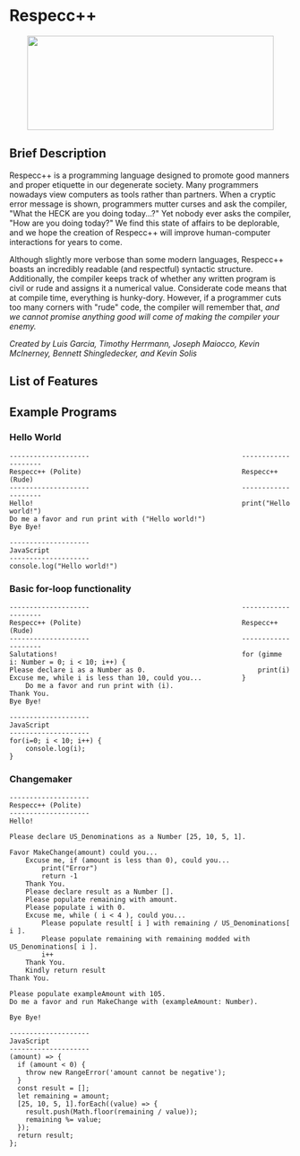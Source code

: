 # Respecc++

<p align="center">
  <img width="440" height="168" src="https://github.com/jmaiocco/respecc/blob/master/general_images/LogoRev1.png">
</p>

## Brief Description
Respecc++ is a programming language designed to promote good manners and proper etiquette in our degenerate society. Many programmers nowadays view computers as tools rather than partners. When a cryptic error message is shown, programmers mutter curses and ask the compiler, "What the HECK are you doing today...?" Yet nobody ever asks the compiler, "How are you doing today?" We find this state of affairs to be deplorable, and we hope the creation of Respecc++ will improve human-computer interactions for years to come.

Although slightly more verbose than some modern languages, Respecc++ boasts an incredibly readable (and respectful) syntactic structure. Additionally, the compiler keeps track of whether any written program is civil or rude and assigns it a numerical value. Considerate code means that at compile time, everything is hunky-dory. However, if a programmer cuts too many corners with "rude" code, the compiler will remember that, *and we cannot promise anything good will come of making the compiler your enemy.* 

*Created by Luis Garcia, Timothy Herrmann, Joseph Maiocco, Kevin McInerney, Bennett Shingledecker, and Kevin Solis*

## List of Features

## Example Programs

### Hello World
```
--------------------                                      --------------------
Respecc++ (Polite)                                        Respecc++ (Rude)                              
--------------------                                      --------------------                          
Hello!                                                    print("Hello world!")                       
Do me a favor and run print with ("Hello world!")
Bye Bye! 

--------------------
JavaScript 
-------------------- 
console.log("Hello world!")
```
### Basic for-loop functionality

```
--------------------                                      --------------------
Respecc++ (Polite)                                        Respecc++ (Rude)                            
--------------------                                      --------------------                        
Salutations!                                              for (gimme i: Number = 0; i < 10; i++) {                        
Please declare i as a Number as 0.                            print(i) 
Excuse me, while i is less than 10, could you...          }
    Do me a favor and run print with (i).
Thank You.
Bye Bye!

--------------------
JavaScript 
-------------------- 
for(i=0; i < 10; i++) {
    console.log(i);
}
```

### Changemaker

```
--------------------
Respecc++ (Polite) 
--------------------
Hello!

Please declare US_Denominations as a Number [25, 10, 5, 1].

Favor MakeChange(amount) could you...
    Excuse me, if (amount is less than 0), could you...
        print("Error")
        return -1
    Thank You.
    Please declare result as a Number [].
    Please populate remaining with amount.
    Please populate i with 0.
    Excuse me, while ( i < 4 ), could you...
        Please populate result[ i ] with remaining / US_Denominations[ i ].
        Please populate remaining with remaining modded with US_Denominations[ i ].
        i++
    Thank You.
    Kindly return result
Thank You.

Please populate exampleAmount with 105.
Do me a favor and run MakeChange with (exampleAmount: Number).

Bye Bye!

--------------------
JavaScript 
--------------------
(amount) => {
  if (amount < 0) {
    throw new RangeError('amount cannot be negative');
  }
  const result = [];
  let remaining = amount;
  [25, 10, 5, 1].forEach((value) => {
    result.push(Math.floor(remaining / value));
    remaining %= value;
  });
  return result;
};
```
